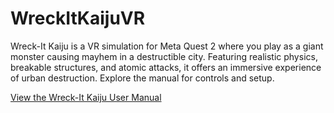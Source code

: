 # WreckItKaijuVR
Wreck-It Kaiju is a VR simulation for Meta Quest 2 where you play as a giant monster causing mayhem in a destructible city. Featuring realistic physics, breakable structures, and atomic attacks, it offers an immersive experience of urban destruction. Explore the manual for controls and setup.

[View the Wreck-It Kaiju User Manual](Wreck-It%20Kaiju%20User%20Manual.pdf)
